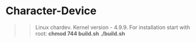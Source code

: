# Character-Device

>> Linux chardev. Kernel version - 4.9.9.
>> For installation start with root:
>> <b>chmod 744 build.sh</b>
>> <b>./build.sh</b>
